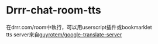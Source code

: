 # Drrr-chat-room-tts
在drrr.com/room中執行，可以用userscript插件或bookmarklet  
tts server來自[guyrotem/google-translate-server](https://github.com/guyrotem/google-translate-server)
